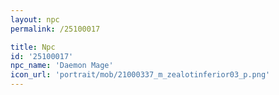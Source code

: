```yaml
---
layout: npc
permalink: /25100017

title: Npc
id: '25100017'
npc_name: 'Daemon Mage'
icon_url: 'portrait/mob/21000337_m_zealotinferior03_p.png'
---
```


